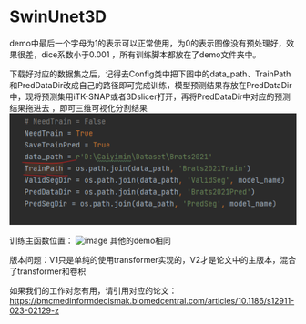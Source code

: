 # SwinUnet3D
demo中最后一个字母为1的表示可以正常使用，为0的表示图像没有预处理好，效果很差，dice系数小于0.001 ，所有训练脚本都放在了demo文件夹中。

下载好对应的数据集之后，记得去Config类中把下图中的data_path、TrainPath和PredDataDir改成自己的路径即可完成训练，模型预测结果存放在PredDataDir中，现将预测集用iTK-SNAP或者3Dslicer打开，再将PredDataDir中对应的预测结果拖进去 ，即可三维可视化分割结果
![img.png](img.png)

训练主函数位置：
![image](https://github.com/1152545264/SwinUnet3D/assets/44309924/701a2631-7561-4d86-a4fa-9bdec941318a)
其他的demo相同

版本问题：V1只是单纯的使用transformer实现的，V2才是论文中的主版本，混合了transformer和卷积

如果我们的工作对您有用，请引用对应的论文：https://bmcmedinformdecismak.biomedcentral.com/articles/10.1186/s12911-023-02129-z
        
        
